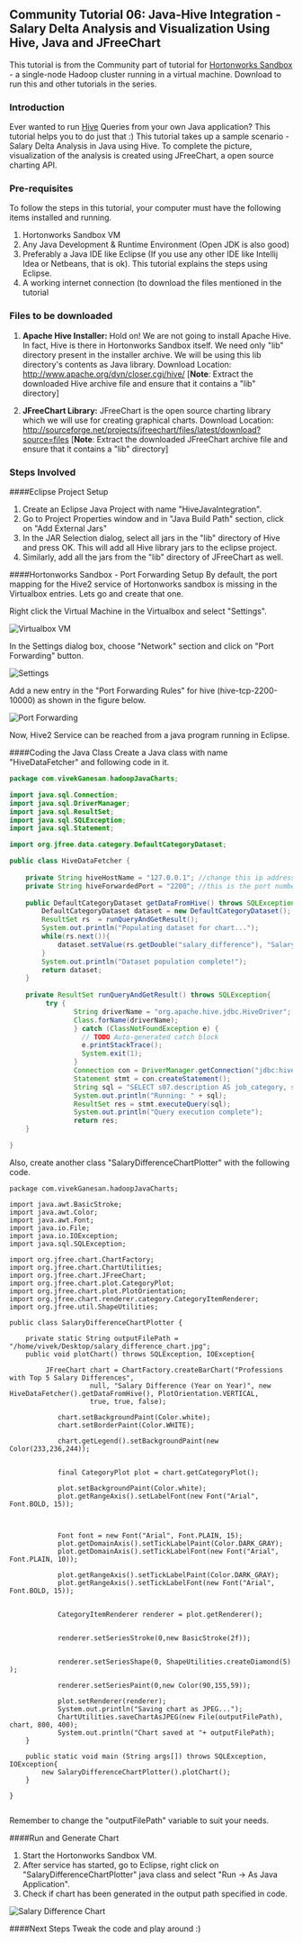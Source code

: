 ## Community Tutorial 06: Java-Hive Integration - Salary Delta Analysis and Visualization Using Hive, Java and JFreeChart

This tutorial is from the Community part of tutorial for [Hortonworks Sandbox](http://hortonworks.com/products/sandbox) - a single-node Hadoop cluster running in a virtual machine. Download to run this and other tutorials in the series.

### Introduction

Ever wanted to run [Hive](http://hive.apache.org "Hive") Queries from your own Java application? This tutorial helps you to do just that :) This tutorial takes up a sample scenario - Salary Delta Analysis in Java using Hive. To complete the picture, visualization of the analysis is created using JFreeChart, a open source charting API.

### Pre-requisites

To follow the steps in this tutorial, your computer must have the following items installed and running.

1. Hortonworks Sandbox VM
2. Any Java Development & Runtime Environment (Open JDK is also good)
3. Preferably a Java IDE like Eclipse (If you use any other IDE like Intellij Idea or Netbeans, that is ok).  This tutorial explains the steps using Eclipse.
4. A working internet connection (to download the files mentioned in the tutorial

### Files to be downloaded

1. **Apache Hive Installer:**  Hold on! We are not going to install Apache Hive.  In fact, Hive is there in Hortonworks Sandbox itself.  We need only "lib" directory present in the installer archive.  We will be using this lib directory's contents as Java library. Download Location: <http://www.apache.org/dyn/closer.cgi/hive/>  \[**Note**: Extract the downloaded Hive archive file and ensure that it contains a "lib" directory\]

2. **JFreeChart Library:** JFreeChart is the open source charting library which we will use for creating graphical charts. Download Location: <http://sourceforge.net/projects/jfreechart/files/latest/download?source=files> \[**Note**: Extract the downloaded JFreeChart archive file and ensure that it contains a "lib" directory\]

### Steps Involved
####Eclipse Project Setup
1. Create an Eclipse Java Project with name "HiveJavaIntegration".
2. Go to Project Properties window and in "Java Build Path" section, click on "Add External Jars"
3. In the JAR Selection dialog, select all jars in the "lib" directory of Hive and press OK.  This will add all Hive library jars to the eclipse project.
4. Similarly, add all the jars from the "lib" directory of JFreeChart as well.

####Hortonworks Sandbox - Port Forwarding Setup
By default, the port mapping for the Hive2 service of Hortonworks sandbox is missing in the Virtualbox entries.  Lets go and create that one.

Right click the Virtual Machine in the Virtualbox and select "Settings".

![Virtualbox VM](images/tutorial-06/1_screenshot_virtualbox.jpg "Virtualbox VM")

In the Settings dialog box, choose "Network" section and click on "Port Forwarding" button.

![Settings](images/tutorial-06/2_screenshot_vm_settings.jpg "Settings")

Add a new entry in the "Port Forwarding Rules" for hive (hive-tcp-2200-10000) as shown in the figure below.

![Port Forwarding](images/tutorial-06/3_screenshot_port_forwarding.jpg "Port Forwarding")

Now, Hive2 Service can be reached from a java program running in Eclipse.

####Coding the Java Class
Create a Java class with name "HiveDataFetcher" and following code in it.

```java
package com.vivekGanesan.hadoopJavaCharts;

import java.sql.Connection;
import java.sql.DriverManager;
import java.sql.ResultSet;
import java.sql.SQLException;
import java.sql.Statement;

import org.jfree.data.category.DefaultCategoryDataset;

public class HiveDataFetcher {
    
	private String hiveHostName = "127.0.0.1"; //change this ip address if required
	private String hiveForwardedPort = "2200"; //this is the port number, which is configured to forward to Sandbox's 10000 port
	
	public DefaultCategoryDataset getDataFromHive() throws SQLException{
		DefaultCategoryDataset dataset = new DefaultCategoryDataset();
		ResultSet rs  = runQueryAndGetResult();
		System.out.println("Populating dataset for chart...");
		while(rs.next()){
			dataset.setValue(rs.getDouble("salary_difference"), "Salary Change", rs.getString("job_category"));
		}
		System.out.println("Dataset population complete!");
		return dataset;
	}
	
	private ResultSet runQueryAndGetResult() throws SQLException{
		 try {
			    String driverName = "org.apache.hive.jdbc.HiveDriver";
				Class.forName(driverName);
			    } catch (ClassNotFoundException e) {
			      // TODO Auto-generated catch block
			      e.printStackTrace();
			      System.exit(1);
			    }
			    Connection con = DriverManager.getConnection("jdbc:hive2://"+hiveHostName + ":" +hiveForwardedPort + "/default", "", "");
			    Statement stmt = con.createStatement();
			    String sql = "SELECT s07.description AS job_category, s07.salary , s08.salary ,  (s08.salary - s07.salary) AS salary_difference FROM  sample_07 s07 JOIN sample_08 s08 ON ( s07.code = s08.code) WHERE s07.salary < s08.salary SORT BY s08.salary-s07.salary DESC LIMIT 5";
			    System.out.println("Running: " + sql);
			    ResultSet res = stmt.executeQuery(sql);		
			    System.out.println("Query execution complete");
			    return res;
	}

}


```

Also, create another class "SalaryDifferenceChartPlotter" with the following code.

```
package com.vivekGanesan.hadoopJavaCharts;

import java.awt.BasicStroke;
import java.awt.Color;
import java.awt.Font;
import java.io.File;
import java.io.IOException;
import java.sql.SQLException;

import org.jfree.chart.ChartFactory;
import org.jfree.chart.ChartUtilities;
import org.jfree.chart.JFreeChart;
import org.jfree.chart.plot.CategoryPlot;
import org.jfree.chart.plot.PlotOrientation;
import org.jfree.chart.renderer.category.CategoryItemRenderer;
import org.jfree.util.ShapeUtilities;

public class SalaryDifferenceChartPlotter {
    
	private static String outputFilePath = "/home/vivek/Desktop/salary_difference_chart.jpg";
	public void plotChart() throws SQLException, IOException{
		
		 JFreeChart chart = ChartFactory.createBarChart("Professions with Top 5 Salary Differences",
	                null, "Salary Difference (Year on Year)", new HiveDataFetcher().getDataFromHive(), PlotOrientation.VERTICAL,
	                true, true, false);

	        chart.setBackgroundPaint(Color.white);
	        chart.setBorderPaint(Color.WHITE);

	        chart.getLegend().setBackgroundPaint(new Color(233,236,244));


	        final CategoryPlot plot = chart.getCategoryPlot();

	        plot.setBackgroundPaint(Color.white);
	        plot.getRangeAxis().setLabelFont(new Font("Arial", Font.BOLD, 15));



	        Font font = new Font("Arial", Font.PLAIN, 15);
	        plot.getDomainAxis().setTickLabelPaint(Color.DARK_GRAY);
	        plot.getDomainAxis().setTickLabelFont(new Font("Arial", Font.PLAIN, 10));

	        plot.getRangeAxis().setTickLabelPaint(Color.DARK_GRAY);
	        plot.getRangeAxis().setTickLabelFont(new Font("Arial", Font.BOLD, 15));


	        CategoryItemRenderer renderer = plot.getRenderer();


	        renderer.setSeriesStroke(0,new BasicStroke(2f));
	        
        
	        renderer.setSeriesShape(0, ShapeUtilities.createDiamond(5) );
	        
	        renderer.setSeriesPaint(0,new Color(90,155,59));
	       
	        plot.setRenderer(renderer);
	        System.out.println("Saving chart as JPEG...");
	        ChartUtilities.saveChartAsJPEG(new File(outputFilePath), chart, 800, 400);
	        System.out.println("Chart saved at "+ outputFilePath);
	}
	
	public static void main (String args[]) throws SQLException, IOException{
		new SalaryDifferenceChartPlotter().plotChart();
	}

}


```

Remember to change the "outputFilePath" variable to suit your needs.

####Run and Generate Chart
1. Start the Hortonworks Sandbox VM.
2. After service has started, go to Eclipse, right click on "SalaryDifferenceChartPlotter" java class and select "Run -> As Java Application".
3. Check if chart has been generated in the output path specified in code.

![Salary Difference Chart](images/tutorial-06/salary_difference_chart.jpg "Salary Difference Chart")

####Next Steps
Tweak the code and play around :)

